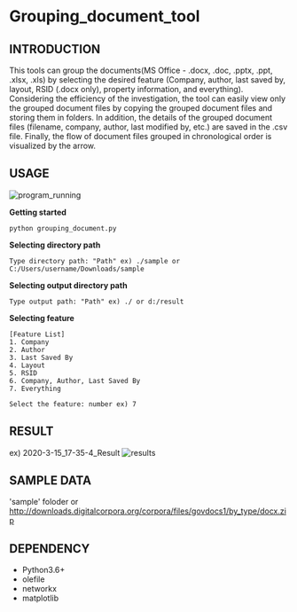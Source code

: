 # Grouping_document_tool

## INTRODUCTION
This tools can group the documents(MS Office - .docx, .doc, .pptx, .ppt, .xlsx, .xls) by selecting the desired feature (Company, author, last saved by, layout, RSID (.docx only), property information, and everything). Considering the efficiency of the investigation, the tool can easily view only the grouped document files by copying the grouped document files and storing them in folders. In addition, the details of the grouped document files (filename, company, author, last modified by, etc.) are saved in the .csv file. Finally, the flow of document files grouped in chronological order is visualized by the arrow.

## USAGE

![program_running](https://user-images.githubusercontent.com/17299107/76742547-97fdfa80-67b4-11ea-8976-458b3428500e.PNG)

**Getting started**

	python grouping_document.py
  
**Selecting directory path**

	Type directory path: "Path" ex) ./sample or C:/Users/username/Downloads/sample

**Selecting output directory path**

	Type output path: "Path" ex) ./ or d:/result
 
 **Selecting feature**
 
 	[Feature List]
	1. Company
	2. Author
	3. Last Saved By
	4. Layout
	5. RSID
	6. Company, Author, Last Saved By
	7. Everything
	
	Select the feature: number ex) 7
 
## RESULT
ex) 2020-3-15_17-35-4_Result
![results](https://user-images.githubusercontent.com/17299107/76698445-5acb3700-66e6-11ea-9203-5fb605cf21f5.png)
 
## SAMPLE DATA
'sample' foloder or http://downloads.digitalcorpora.org/corpora/files/govdocs1/by_type/docx.zip

## DEPENDENCY
- Python3.6+
- olefile
- networkx
- matplotlib
